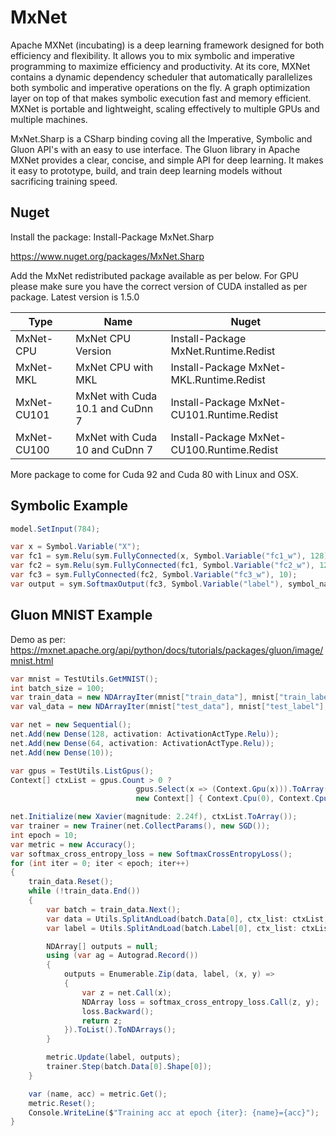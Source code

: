 # MxNet

Apache MXNet (incubating) is a deep learning framework designed for both efficiency and flexibility. It allows you to mix symbolic and imperative programming to maximize efficiency and productivity. At its core, MXNet contains a dynamic dependency scheduler that automatically parallelizes both symbolic and imperative operations on the fly. A graph optimization layer on top of that makes symbolic execution fast and memory efficient. MXNet is portable and lightweight, scaling effectively to multiple GPUs and multiple machines.

MxNet.Sharp is a CSharp binding coving all the Imperative, Symbolic and Gluon API's with an easy to use interface. The Gluon library in Apache MXNet provides a clear, concise, and simple API for deep learning. It makes it easy to prototype, build, and train deep learning models without sacrificing training speed.

## Nuget

Install the package: Install-Package MxNet.Sharp

https://www.nuget.org/packages/MxNet.Sharp

Add the MxNet redistributed package available as per below. For GPU please make sure you have the correct version of CUDA installed as per package. Latest version is 1.5.0

| Type        |  Name                           | Nuget                                       |
|-------------|---------------------------------|---------------------------------------------|
| MxNet-CPU   | MxNet CPU Version               | Install-Package MxNet.Runtime.Redist        |
| MxNet-MKL   | MxNet CPU with MKL              | Install-Package MxNet-MKL.Runtime.Redist    |
| MxNet-CU101 | MxNet with Cuda 10.1 and CuDnn 7| Install-Package MxNet-CU101.Runtime.Redist  |
| MxNet-CU100 | MxNet with Cuda 10 and CuDnn 7  | Install-Package MxNet-CU100.Runtime.Redist  |

More package to come for Cuda 92 and Cuda 80 with Linux and OSX.

## Symbolic Example
```csharp
model.SetInput(784);

var x = Symbol.Variable("X");
var fc1 = sym.Relu(sym.FullyConnected(x, Symbol.Variable("fc1_w"), 128));
var fc2 = sym.Relu(sym.FullyConnected(fc1, Symbol.Variable("fc2_w"), 128));
var fc3 = sym.FullyConnected(fc2, Symbol.Variable("fc3_w"), 10);
var output = sym.SoftmaxOutput(fc3, Symbol.Variable("label"), symbol_name: "model");

```
## Gluon MNIST Example

Demo as per: https://mxnet.apache.org/api/python/docs/tutorials/packages/gluon/image/mnist.html

```csharp
var mnist = TestUtils.GetMNIST();
int batch_size = 100;
var train_data = new NDArrayIter(mnist["train_data"], mnist["train_label"], batch_size, true);
var val_data = new NDArrayIter(mnist["test_data"], mnist["test_label"], batch_size);

var net = new Sequential();
net.Add(new Dense(128, activation: ActivationActType.Relu));
net.Add(new Dense(64, activation: ActivationActType.Relu));
net.Add(new Dense(10));

var gpus = TestUtils.ListGpus();
Context[] ctxList = gpus.Count > 0 ?
                            gpus.Select(x => (Context.Gpu(x))).ToArray() :
                            new Context[] { Context.Cpu(0), Context.Cpu(1) }; //Set Multiple GPU's

net.Initialize(new Xavier(magnitude: 2.24f), ctxList.ToArray());
var trainer = new Trainer(net.CollectParams(), new SGD());
int epoch = 10;
var metric = new Accuracy();
var softmax_cross_entropy_loss = new SoftmaxCrossEntropyLoss();
for (int iter = 0; iter < epoch; iter++)
{
    train_data.Reset();
    while (!train_data.End())
    {
        var batch = train_data.Next();
        var data = Utils.SplitAndLoad(batch.Data[0], ctx_list: ctxList, batch_axis: 0);
        var label = Utils.SplitAndLoad(batch.Label[0], ctx_list: ctxList, batch_axis: 0);

        NDArray[] outputs = null;
        using (var ag = Autograd.Record())
        {
            outputs = Enumerable.Zip(data, label, (x, y) =>
            {
                var z = net.Call(x);
                NDArray loss = softmax_cross_entropy_loss.Call(z, y);
                loss.Backward();
                return z;
            }).ToList().ToNDArrays();
        }

        metric.Update(label, outputs);
        trainer.Step(batch.Data[0].Shape[0]);
    }

    var (name, acc) = metric.Get();
    metric.Reset();
    Console.WriteLine($"Training acc at epoch {iter}: {name}={acc}");
}
```
